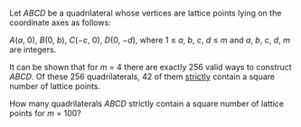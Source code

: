 <p>Let <var>ABCD</var> be a quadrilateral whose vertices are lattice points lying on the coordinate axes as follows:</p>

<p><var>A</var>(<var>a</var>, 0), <var>B</var>(0, <var>b</var>), <var>C</var>(<var>−c</var>, 0), <var>D</var>(0, <var>−d</var>), where 1 ≤ <var>a</var>, <var>b</var>, <var>c</var>, <var>d</var> ≤ <var>m</var> and <var>a</var>, <var>b</var>, <var>c</var>, <var>d</var>, <var>m</var> are integers.</p>

<p>It can be shown that for <var>m</var> = 4 there are exactly 256 valid ways to construct <var>ABCD</var>. Of these 256 quadrilaterals, 42 of them <u>strictly</u> contain a square number of lattice points.</p>

<p>How many quadrilaterals <var>ABCD</var> strictly contain a square number of lattice points for <var>m</var> = 100?</p>
